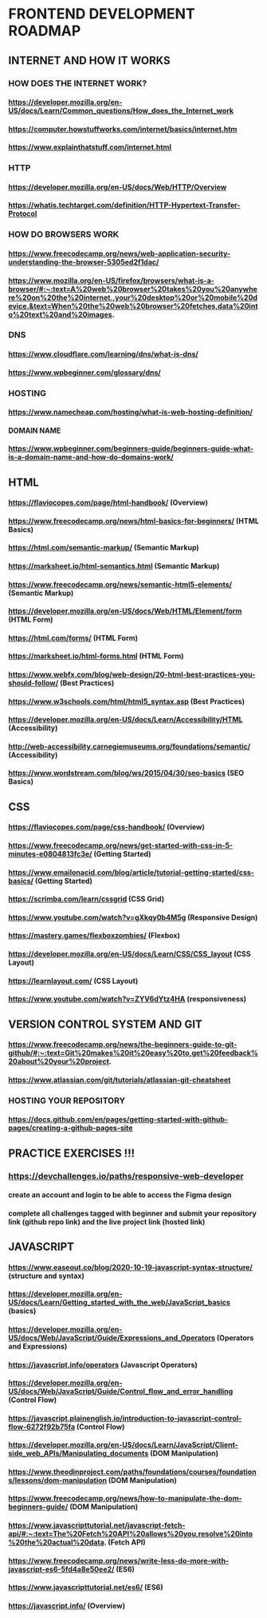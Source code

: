 # FRONTEND DEVELOPMENT ROADMAP

##  INTERNET AND HOW IT WORKS

### HOW DOES THE INTERNET WORK?
####  https://developer.mozilla.org/en-US/docs/Learn/Common_questions/How_does_the_Internet_work
####  https://computer.howstuffworks.com/internet/basics/internet.htm
####  https://www.explainthatstuff.com/internet.html

###  HTTP
####  https://developer.mozilla.org/en-US/docs/Web/HTTP/Overview
####  https://whatis.techtarget.com/definition/HTTP-Hypertext-Transfer-Protocol

### HOW DO BROWSERS WORK
####  https://www.freecodecamp.org/news/web-application-security-understanding-the-browser-5305ed2f1dac/
####  https://www.mozilla.org/en-US/firefox/browsers/what-is-a-browser/#:~:text=A%20web%20browser%20takes%20you%20anywhere%20on%20the%20internet.,your%20desktop%20or%20mobile%20device.&text=When%20the%20web%20browser%20fetches,data%20into%20text%20and%20images.

### DNS
####  https://www.cloudflare.com/learning/dns/what-is-dns/
####  https://www.wpbeginner.com/glossary/dns/

### HOSTING
####  https://www.namecheap.com/hosting/what-is-web-hosting-definition/

####  DOMAIN NAME
####  https://www.wpbeginner.com/beginners-guide/beginners-guide-what-is-a-domain-name-and-how-do-domains-work/

## HTML

####  https://flaviocopes.com/page/html-handbook/ (Overview)
####  https://www.freecodecamp.org/news/html-basics-for-beginners/ (HTML Basics)
####  https://html.com/semantic-markup/ (Semantic Markup)
####  https://marksheet.io/html-semantics.html (Semantic Markup)
####  https://www.freecodecamp.org/news/semantic-html5-elements/ (Semantic Markup)
####  https://developer.mozilla.org/en-US/docs/Web/HTML/Element/form (HTML Form)
####  https://html.com/forms/ (HTML Form)
####  https://marksheet.io/html-forms.html (HTML Form)
####  https://www.webfx.com/blog/web-design/20-html-best-practices-you-should-follow/ (Best Practices)
####  https://www.w3schools.com/html/html5_syntax.asp (Best Practices)
####  https://developer.mozilla.org/en-US/docs/Learn/Accessibility/HTML (Accessibility)
####  http://web-accessibility.carnegiemuseums.org/foundations/semantic/ (Accessibility)
####  https://www.wordstream.com/blog/ws/2015/04/30/seo-basics (SEO Basics)

## CSS

####  https://flaviocopes.com/page/css-handbook/ (Overview)
####  https://www.freecodecamp.org/news/get-started-with-css-in-5-minutes-e0804813fc3e/ (Getting Started)
####  https://www.emailonacid.com/blog/article/tutorial-getting-started/css-basics/ (Getting Started)
####  https://scrimba.com/learn/cssgrid (CSS Grid)
####  https://www.youtube.com/watch?v=gXkqy0b4M5g (Responsive Design)
####  https://mastery.games/flexboxzombies/ (Flexbox)
####  https://developer.mozilla.org/en-US/docs/Learn/CSS/CSS_layout (CSS Layout)
####  https://learnlayout.com/ (CSS Layout)
####  https://www.youtube.com/watch?v=ZYV6dYtz4HA (responsiveness)

## VERSION CONTROL SYSTEM AND GIT

####  https://www.freecodecamp.org/news/the-beginners-guide-to-git-github/#:~:text=Git%20makes%20it%20easy%20to,get%20feedback%20about%20your%20project.
####  https://www.atlassian.com/git/tutorials/atlassian-git-cheatsheet

### HOSTING YOUR REPOSITORY
####  https://docs.github.com/en/pages/getting-started-with-github-pages/creating-a-github-pages-site 

## PRACTICE EXERCISES !!!

### https://devchallenges.io/paths/responsive-web-developer
####  create an account and login to be able to access the Figma design
####  complete all challenges tagged with beginner and submit your repository link (github repo link) and the live project link (hosted link)

## JAVASCRIPT

####  https://www.easeout.co/blog/2020-10-19-javascript-syntax-structure/ (structure and syntax)
####  https://developer.mozilla.org/en-US/docs/Learn/Getting_started_with_the_web/JavaScript_basics (basics)
####  https://developer.mozilla.org/en-US/docs/Web/JavaScript/Guide/Expressions_and_Operators (Operators and Expressions)
####  https://javascript.info/operators (Javascript Operators)
####  https://developer.mozilla.org/en-US/docs/Web/JavaScript/Guide/Control_flow_and_error_handling (Control Flow)
####  https://javascript.plainenglish.io/introduction-to-javascript-control-flow-6272f92b75fa (Control Flow)
####  https://developer.mozilla.org/en-US/docs/Learn/JavaScript/Client-side_web_APIs/Manipulating_documents (DOM Manipulation)
####  https://www.theodinproject.com/paths/foundations/courses/foundations/lessons/dom-manipulation (DOM Manipulation)
####  https://www.freecodecamp.org/news/how-to-manipulate-the-dom-beginners-guide/ (DOM Manipulation)
####  https://www.javascripttutorial.net/javascript-fetch-api/#:~:text=The%20Fetch%20API%20allows%20you,resolve%20into%20the%20actual%20data. (Fetch API)
####  https://www.freecodecamp.org/news/write-less-do-more-with-javascript-es6-5fd4a8e50ee2/ (ES6)
####  https://www.javascripttutorial.net/es6/ (ES6)
####  https://javascript.info/ (Overview)